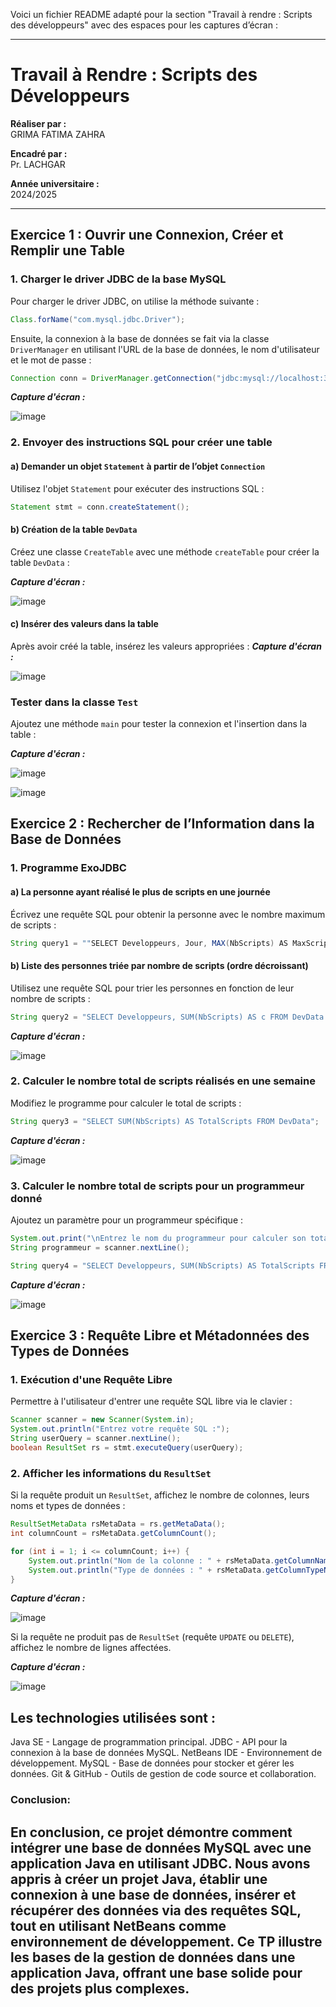 Voici un fichier README adapté pour la section "Travail à rendre : Scripts des développeurs" avec des espaces pour les captures d’écran :

---

# Travail à Rendre : Scripts des Développeurs

**Réaliser par :**  
GRIMA FATIMA ZAHRA

**Encadré par :**  
Pr. LACHGAR

**Année universitaire :**  
2024/2025

---

## Exercice 1 : Ouvrir une Connexion, Créer et Remplir une Table

### 1. Charger le driver JDBC de la base MySQL

Pour charger le driver JDBC, on utilise la méthode suivante :

```java
Class.forName("com.mysql.jdbc.Driver");
```

Ensuite, la connexion à la base de données se fait via la classe `DriverManager` en utilisant l'URL de la base de données, le nom d'utilisateur et le mot de passe :

```java
Connection conn = DriverManager.getConnection("jdbc:mysql://localhost:3306/tr", "root", "");
```

_**Capture d'écran :**_

![image](https://github.com/user-attachments/assets/543757ce-7883-4b3f-b128-67e5787d321c)

### 2. Envoyer des instructions SQL pour créer une table

#### a) Demander un objet `Statement` à partir de l’objet `Connection`

Utilisez l'objet `Statement` pour exécuter des instructions SQL :

```java
Statement stmt = conn.createStatement();
```

#### b) Création de la table `DevData`

Créez une classe `CreateTable` avec une méthode `createTable` pour créer la table `DevData` :

_**Capture d'écran :**_

![image](https://github.com/user-attachments/assets/9f87ffed-3b1b-4fb8-8650-3e64401f05d8)


#### c) Insérer des valeurs dans la table

Après avoir créé la table, insérez les valeurs appropriées :
_**Capture d'écran :**_

![image](https://github.com/user-attachments/assets/5239188e-0834-4489-96bb-0df8da9b8c1f)

### Tester dans la classe `Test`

Ajoutez une méthode `main` pour tester la connexion et l'insertion dans la table :

_**Capture d'écran :**_

![image](https://github.com/user-attachments/assets/32bc5a61-70cc-4be1-bc22-a343cac45656)


![image](https://github.com/user-attachments/assets/99a3a6cf-f717-4dd0-a87a-1f7f833d6355)


## Exercice 2 : Rechercher de l’Information dans la Base de Données

### 1. Programme ExoJDBC

#### a) La personne ayant réalisé le plus de scripts en une journée

Écrivez une requête SQL pour obtenir la personne avec le nombre maximum de scripts :

```java
String query1 = ""SELECT Developpeurs, Jour, MAX(NbScripts) AS MaxScripts FROM DevData GROUP BY Jour";
```

#### b) Liste des personnes triée par nombre de scripts (ordre décroissant)

Utilisez une requête SQL pour trier les personnes en fonction de leur nombre de scripts :

```java
String query2 = "SELECT Developpeurs, SUM(NbScripts) AS c FROM DevData GROUP BY Developpeurs ORDER BY c DESC";
```

_**Capture d'écran :**_

![image](https://github.com/user-attachments/assets/aa4e339e-fb79-40ae-9791-5f3fc62bb316)


### 2. Calculer le nombre total de scripts réalisés en une semaine

Modifiez le programme pour calculer le total de scripts :

```java
String query3 = "SELECT SUM(NbScripts) AS TotalScripts FROM DevData";
```

_**Capture d'écran :**_

![image](https://github.com/user-attachments/assets/06842b38-4ed9-4ecf-a7e5-b7f4ece6a095)

### 3. Calculer le nombre total de scripts pour un programmeur donné

Ajoutez un paramètre pour un programmeur spécifique :

```java
System.out.print("\nEntrez le nom du programmeur pour calculer son total de scripts : ");
String programmeur = scanner.nextLine();

String query4 = "SELECT Developpeurs, SUM(NbScripts) AS TotalScripts FROM DevData WHERE Developpeurs = '" + programmeur + "' GROUP BY Developpeurs";
```

_**Capture d'écran :**_

![image](https://github.com/user-attachments/assets/04b5d0fc-b674-4123-9a38-ea9bdcf3929b)



## Exercice 3 : Requête Libre et Métadonnées des Types de Données

### 1. Exécution d'une Requête Libre
Permettre à l'utilisateur d'entrer une requête SQL libre via le clavier :

```java
Scanner scanner = new Scanner(System.in);
System.out.println("Entrez votre requête SQL :");
String userQuery = scanner.nextLine();
boolean ResultSet rs = stmt.executeQuery(userQuery);
```


### 2. Afficher les informations du `ResultSet`

Si la requête produit un `ResultSet`, affichez le nombre de colonnes, leurs noms et types de données :

```java
ResultSetMetaData rsMetaData = rs.getMetaData();
int columnCount = rsMetaData.getColumnCount();

for (int i = 1; i <= columnCount; i++) {
    System.out.println("Nom de la colonne : " + rsMetaData.getColumnName(i));
    System.out.println("Type de données : " + rsMetaData.getColumnTypeName(i));
}
```

_**Capture d'écran :**_

![image](https://github.com/user-attachments/assets/31c543b3-f7f0-499f-8a0c-a5339aef2ab4)

Si la requête ne produit pas de `ResultSet` (requête `UPDATE` ou `DELETE`), affichez le nombre de lignes affectées.

_**Capture d'écran :**_

![image](https://github.com/user-attachments/assets/0f27c0d3-ef63-4120-a1c4-03f352a553de)

## Les technologies utilisées sont :

Java SE - Langage de programmation principal.
JDBC - API pour la connexion à la base de données MySQL.
NetBeans IDE - Environnement de développement.
MySQL - Base de données pour stocker et gérer les données.
Git & GitHub - Outils de gestion de code source et collaboration.
### Conclusion:

En conclusion, ce projet démontre comment intégrer une base de données MySQL avec une application Java en utilisant JDBC. Nous avons appris à créer un projet Java, établir une connexion à une base de données, insérer et récupérer des données via des requêtes SQL, tout en utilisant NetBeans comme environnement de développement. Ce TP illustre les bases de la gestion de données dans une application Java, offrant une base solide pour des projets plus complexes.
---

